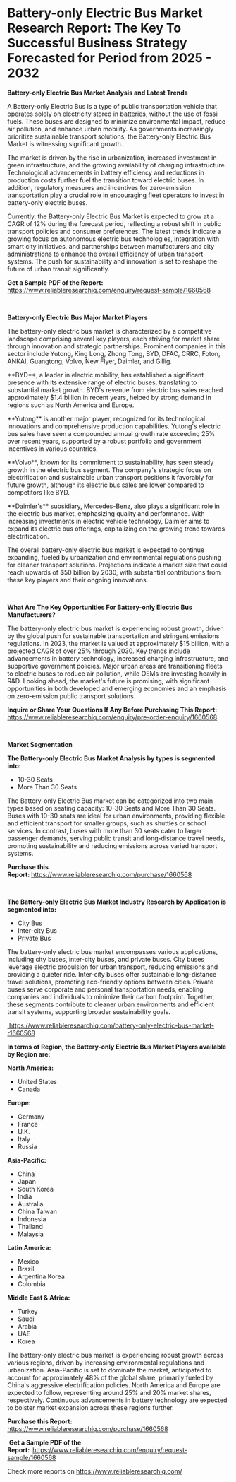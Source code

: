 <p><h1>Battery-only Electric Bus Market Research Report: The Key To Successful Business Strategy Forecasted for Period from 2025 - 2032</h1></p><p><strong>Battery-only Electric Bus Market Analysis and Latest Trends</strong></p>
<p><p>A Battery-only Electric Bus is a type of public transportation vehicle that operates solely on electricity stored in batteries, without the use of fossil fuels. These buses are designed to minimize environmental impact, reduce air pollution, and enhance urban mobility. As governments increasingly prioritize sustainable transport solutions, the Battery-only Electric Bus Market is witnessing significant growth. </p><p>The market is driven by the rise in urbanization, increased investment in green infrastructure, and the growing availability of charging infrastructure. Technological advancements in battery efficiency and reductions in production costs further fuel the transition toward electric buses. In addition, regulatory measures and incentives for zero-emission transportation play a crucial role in encouraging fleet operators to invest in battery-only electric buses.</p><p>Currently, the Battery-only Electric Bus Market is expected to grow at a CAGR of 12% during the forecast period, reflecting a robust shift in public transport policies and consumer preferences. The latest trends indicate a growing focus on autonomous electric bus technologies, integration with smart city initiatives, and partnerships between manufacturers and city administrations to enhance the overall efficiency of urban transport systems. The push for sustainability and innovation is set to reshape the future of urban transit significantly.</p></p>
<p><strong>Get a Sample PDF of the Report:&nbsp;</strong> <a href="https://www.reliableresearchiq.com/enquiry/request-sample/1660568?utm_campaign=1870&utm_medium=2&utm_source=Github&utm_content=ia&utm_term=17012025&utm_id=battery-only-electric-bus">https://www.reliableresearchiq.com/enquiry/request-sample/1660568</a></p>
<p>&nbsp;</p>
<p><strong>Battery-only Electric Bus Major Market Players</strong></p>
<p><p>The battery-only electric bus market is characterized by a competitive landscape comprising several key players, each striving for market share through innovation and strategic partnerships. Prominent companies in this sector include Yutong, King Long, Zhong Tong, BYD, DFAC, CRRC, Foton, ANKAI, Guangtong, Volvo, New Flyer, Daimler, and Gillig.</p><p>**BYD**, a leader in electric mobility, has established a significant presence with its extensive range of electric buses, translating to substantial market growth. BYD's revenue from electric bus sales reached approximately $1.4 billion in recent years, helped by strong demand in regions such as North America and Europe.</p><p>**Yutong** is another major player, recognized for its technological innovations and comprehensive production capabilities. Yutong's electric bus sales have seen a compounded annual growth rate exceeding 25% over recent years, supported by a robust portfolio and government incentives in various countries.</p><p>**Volvo**, known for its commitment to sustainability, has seen steady growth in the electric bus segment. The company's strategic focus on electrification and sustainable urban transport positions it favorably for future growth, although its electric bus sales are lower compared to competitors like BYD.</p><p>**Daimler's** subsidiary, Mercedes-Benz, also plays a significant role in the electric bus market, emphasizing quality and performance. With increasing investments in electric vehicle technology, Daimler aims to expand its electric bus offerings, capitalizing on the growing trend towards electrification.</p><p>The overall battery-only electric bus market is expected to continue expanding, fueled by urbanization and environmental regulations pushing for cleaner transport solutions. Projections indicate a market size that could reach upwards of $50 billion by 2030, with substantial contributions from these key players and their ongoing innovations.</p></p>
<p>&nbsp;</p>
<p><strong>What Are The Key Opportunities For Battery-only Electric Bus Manufacturers?</strong></p>
<p><p>The battery-only electric bus market is experiencing robust growth, driven by the global push for sustainable transportation and stringent emissions regulations. In 2023, the market is valued at approximately $15 billion, with a projected CAGR of over 25% through 2030. Key trends include advancements in battery technology, increased charging infrastructure, and supportive government policies. Major urban areas are transitioning fleets to electric buses to reduce air pollution, while OEMs are investing heavily in R&D. Looking ahead, the market's future is promising, with significant opportunities in both developed and emerging economies and an emphasis on zero-emission public transport solutions.</p></p>
<p><strong>Inquire or Share Your Questions If Any Before Purchasing This Report:</strong> <a href="https://www.reliableresearchiq.com/enquiry/pre-order-enquiry/1660568?utm_campaign=1870&utm_medium=2&utm_source=Github&utm_content=ia&utm_term=17012025&utm_id=battery-only-electric-bus">https://www.reliableresearchiq.com/enquiry/pre-order-enquiry/1660568</a></p>
<p>&nbsp;</p>
<p><strong>Market Segmentation</strong></p>
<p><strong>The Battery-only Electric Bus Market Analysis by types is segmented into:</strong></p>
<p><ul><li>10-30 Seats</li><li>More Than 30 Seats</li></ul></p>
<p><p>The Battery-only Electric Bus market can be categorized into two main types based on seating capacity: 10-30 Seats and More Than 30 Seats. Buses with 10-30 seats are ideal for urban environments, providing flexible and efficient transport for smaller groups, such as shuttles or school services. In contrast, buses with more than 30 seats cater to larger passenger demands, serving public transit and long-distance travel needs, promoting sustainability and reducing emissions across varied transport systems.</p></p>
<p><strong>Purchase this Report:&nbsp;</strong><a href="https://www.reliableresearchiq.com/purchase/1660568?utm_campaign=1870&utm_medium=2&utm_source=Github&utm_content=ia&utm_term=17012025&utm_id=battery-only-electric-bus">https://www.reliableresearchiq.com/purchase/1660568</a></p>
<p>&nbsp;</p>
<p><strong>The Battery-only Electric Bus Market Industry Research by Application is segmented into:</strong></p>
<p><ul><li>City Bus</li><li>Inter-city Bus</li><li>Private Bus</li></ul></p>
<p><p>The battery-only electric bus market encompasses various applications, including city buses, inter-city buses, and private buses. City buses leverage electric propulsion for urban transport, reducing emissions and providing a quieter ride. Inter-city buses offer sustainable long-distance travel solutions, promoting eco-friendly options between cities. Private buses serve corporate and personal transportation needs, enabling companies and individuals to minimize their carbon footprint. Together, these segments contribute to cleaner urban environments and efficient transit systems, supporting broader sustainability goals.</p></p>
<p><a href="https://www.reliableresearchiq.com/battery-only-electric-bus-market-r1660568?utm_campaign=1870&utm_medium=2&utm_source=Github&utm_content=ia&utm_term=17012025&utm_id=battery-only-electric-bus">&nbsp;https://www.reliableresearchiq.com/battery-only-electric-bus-market-r1660568</a></p>
<p><strong>In terms of Region, the Battery-only Electric Bus Market Players available by Region are:</strong></p>
<p>
    <p> <strong> North America: </strong>
        <ul>
            <li>United States</li>
            <li>Canada</li>
        </ul>
        </p> 
    <p> <strong> Europe: </strong>
        <ul>
            <li>Germany</li>
            <li>France</li>
            <li>U.K.</li>
            <li>Italy</li>
            <li>Russia</li>
        </ul>
        </p> 
    <p> <strong> Asia-Pacific: </strong>
        <ul>
            <li>China</li>
            <li>Japan</li>
            <li>South Korea</li>
            <li>India</li>
            <li>Australia</li>
            <li>China Taiwan</li>
            <li>Indonesia</li>
            <li>Thailand</li>
            <li>Malaysia</li>
        </ul>
        </p> 
    <p> <strong> Latin America: </strong>
        <ul>
            <li>Mexico</li>
            <li>Brazil</li>
            <li>Argentina Korea</li>
            <li>Colombia</li>
        </ul>
        </p> 
    <p> <strong> Middle East & Africa: </strong>
        <ul>
            <li>Turkey</li>
            <li>Saudi</li>
            <li>Arabia</li>
            <li>UAE</li>
            <li>Korea</li>
        </ul>
    </p>
    </p>
<p><p>The battery-only electric bus market is experiencing robust growth across various regions, driven by increasing environmental regulations and urbanization. Asia-Pacific is set to dominate the market, anticipated to account for approximately 48% of the global share, primarily fueled by China's aggressive electrification policies. North America and Europe are expected to follow, representing around 25% and 20% market shares, respectively. Continuous advancements in battery technology are expected to bolster market expansion across these regions further.</p></p>
<p><strong>Purchase this Report: </strong><a href="https://www.reliableresearchiq.com/purchase/1660568?utm_campaign=1870&utm_medium=2&utm_source=Github&utm_content=ia&utm_term=17012025&utm_id=battery-only-electric-bus">https://www.reliableresearchiq.com/purchase/1660568</a></p>
<p>&nbsp;<strong>Get a Sample PDF of the Report:&nbsp;&nbsp;</strong><a href="https://www.reliableresearchiq.com/enquiry/request-sample/1660568?utm_campaign=1870&utm_medium=2&utm_source=Github&utm_content=ia&utm_term=17012025&utm_id=battery-only-electric-bus">https://www.reliableresearchiq.com/enquiry/request-sample/1660568</a></p>
<p><strong></strong></p>
<p>Check more reports on <a href="https://www.reliableresearchiq.com/?utm_campaign=1870&utm_medium=2&utm_source=Github&utm_content=ia&utm_term=17012025&utm_id=battery-only-electric-bus">https://www.reliableresearchiq.com/</a></p>